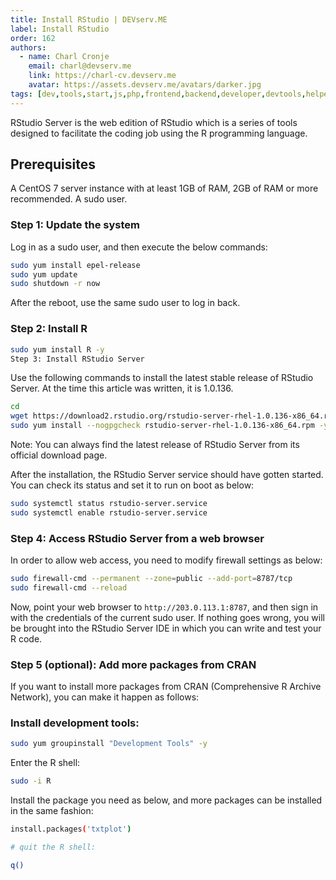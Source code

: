 ```yaml
---
title: Install RStudio | DEVserv.ME
label: Install RStudio
order: 162
authors:
  - name: Charl Cronje
    email: charl@devserv.me
    link: https://charl-cv.devserv.me
    avatar: https://assets.devserv.me/avatars/darker.jpg
tags: [dev,tools,start,js,php,frontend,backend,developer,devtools,helpers,log]
---
```


RStudio Server is the web edition of RStudio which is a series of tools designed to facilitate the coding job using the R programming language.

## Prerequisites

A CentOS 7 server instance with at least 1GB of RAM, 2GB of RAM or more recommended.
A sudo user.

### Step 1: Update the system

Log in as a sudo user, and then execute the below commands:

```sh
sudo yum install epel-release
sudo yum update
sudo shutdown -r now
```

After the reboot, use the same sudo user to log in back.

### Step 2: Install R

```sh
sudo yum install R -y
Step 3: Install RStudio Server
```

Use the following commands to install the latest stable release of RStudio Server. At the time this article was written, it is 1.0.136.

```sh
cd
wget https://download2.rstudio.org/rstudio-server-rhel-1.0.136-x86_64.rpm
sudo yum install --nogpgcheck rstudio-server-rhel-1.0.136-x86_64.rpm -y
```

Note: You can always find the latest release of RStudio Server from its official download page.

After the installation, the RStudio Server service should have gotten started. You can check its status and set it to run on boot as below:

```sh
sudo systemctl status rstudio-server.service
sudo systemctl enable rstudio-server.service
```

### Step 4: Access RStudio Server from a web browser

In order to allow web access, you need to modify firewall settings as below:

```sh
sudo firewall-cmd --permanent --zone=public --add-port=8787/tcp
sudo firewall-cmd --reload
```

Now, point your web browser to `http://203.0.113.1:8787`, and then sign in with the credentials of the current sudo user. If nothing goes wrong, you will be brought into the RStudio Server IDE in which you can write and test your R code.

### Step 5 (optional): Add more packages from CRAN

If you want to install more packages from CRAN (Comprehensive R Archive Network), you can make it happen as follows:

### Install development tools:

```sh
sudo yum groupinstall "Development Tools" -y
```

Enter the R shell:

```sh
sudo -i R
```

Install the package you need as below, and more packages can be installed in the same fashion:

```sh
install.packages('txtplot')

# quit the R shell:

q()
```